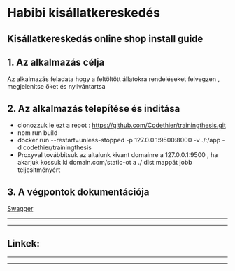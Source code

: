 # Habibi kisállatkereskedés

## Kisállatkereskedás online shop install guide

## 1. Az alkalmazás célja

Az alkalmazás feladata hogy a feltöltött állatokra rendeléseket felvegzen , megjelenitse őket és nyilvántartsa

## 2. Az alkalmazás telepítése és inditása

- clonozzuk le ezt a repot : https://github.com/Codethier/trainingthesis.git
- npm run build
- docker run --restart=unless-stopped -p 127.0.0.1:9500:8000 -v ./:/app -d codethier/trainingthesis
- Proxyval továbbitsuk az altalunk kivant domainre a 127.0.0.1:9500 , ha akarjuk kossuk ki domain.com/static-ot a ./ dist mappát jobb teljesitményért


## 3. A végpontok dokumentációja

[Swagger](https://)

---
---
## Linkek:

---
---
